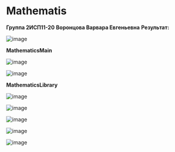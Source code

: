 # Mathematis
<b>Группа 2ИСП11-20</b>
<b>Воронцова Варвара Евгеньевна</b>
<b>Результат:</b>

![image](https://github.com/VorontsovaVE/Mathematic/assets/126570601/84d11003-6432-4721-a2d7-5501f415553e)

<b>MathematicsMain</b>

![image](https://github.com/VorontsovaVE/Mathematic/assets/126570601/971474d9-9464-46f4-b67a-8ad9095146a8)

![image](https://github.com/VorontsovaVE/Mathematic/assets/126570601/da57a83e-5f0c-4fb9-9037-e7c67d0acde4)

<b>MathematicsLibrary</b>

![image](https://github.com/VorontsovaVE/Mathematic/assets/126570601/13b7b610-38fb-45e1-b614-f4f8b5120b81)

![image](https://github.com/VorontsovaVE/Mathematic/assets/126570601/d94d4dcb-ef27-4d53-9d9f-205bb0ba9d30)

![image](https://github.com/VorontsovaVE/Mathematic/assets/126570601/12a40e23-01bc-4d3e-8762-ac3bbf0628a3)

![image](https://github.com/VorontsovaVE/Mathematic/assets/126570601/0ccd4f34-9354-45f6-983c-4e07bd869ed6)

![image](https://github.com/VorontsovaVE/Mathematic/assets/126570601/41c4e475-51ff-44e4-a089-5e90811a70f2)

